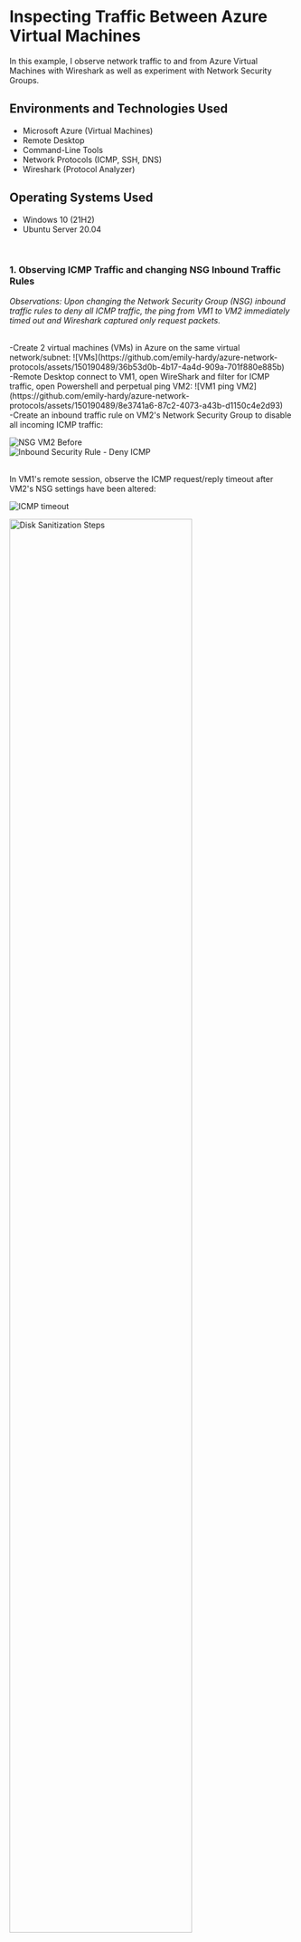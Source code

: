 <p align="center">
<h1>Inspecting Traffic Between Azure Virtual Machines</h1>
In this example, I observe network traffic to and from Azure Virtual Machines with Wireshark as well as experiment with Network Security Groups. <br />


<h2>Environments and Technologies Used</h2>

- Microsoft Azure (Virtual Machines)
- Remote Desktop
- Command-Line Tools
- Network Protocols (ICMP, SSH, DNS)
- Wireshark (Protocol Analyzer)

<h2>Operating Systems Used </h2>

- Windows 10 (21H2)
- Ubuntu Server 20.04
<br>

<h3>1. Observing ICMP Traffic and changing NSG Inbound Traffic Rules</h3>
<p><i>Observations: Upon changing the Network Security Group (NSG) inbound traffic rules to deny all ICMP traffic, the ping from VM1 to VM2 immediately timed out and Wireshark captured only request packets.</p></i>
<br>
-Create 2 virtual machines (VMs) in Azure on the same virtual network/subnet:
![VMs](https://github.com/emily-hardy/azure-network-protocols/assets/150190489/36b53d0b-4b17-4a4d-909a-701f880e885b)





<br>
-Remote Desktop connect to VM1, open WireShark and filter for ICMP traffic, open Powershell and perpetual ping VM2: 
![VM1 ping VM2](https://github.com/emily-hardy/azure-network-protocols/assets/150190489/8e3741a6-87c2-4073-a43b-d1150c4e2d93)


<br>
-Create an inbound traffic rule on VM2's Network Security Group to disable all incoming ICMP traffic:

![NSG VM2 Before](https://github.com/emily-hardy/azure-network-protocols/assets/150190489/360d7d68-b375-45f5-9a68-a2fbda03fca5)
<br>
![Inbound Security Rule - Deny ICMP](https://github.com/emily-hardy/azure-network-protocols/assets/150190489/273f1f13-74d3-4b9c-9fb7-4da47ea2c9c9)


<br>
In VM1's remote session, observe the ICMP request/reply timeout after VM2's NSG settings have been altered:

![ICMP timeout](https://github.com/emily-hardy/azure-network-protocols/assets/150190489/e525ec61-5e81-479e-b28d-e2276e8b517d)


<p>
<img src="https://i.imgur.com/DJmEXEB.png" height="80%" width="80%" alt="Disk Sanitization Steps"/>
</p>
<p>
Lorem ipsum dolor sit amet, consectetur adipiscing elit, sed do eiusmod tempor incididunt ut labore et dolore magna aliqua. Ut enim ad minim veniam, quis nostrud exercitation ullamco laboris nisi ut aliquip ex ea commodo consequat. Duis aute irure dolor in reprehenderit in voluptate velit esse cillum dolore eu fugiat nulla pariatur.
</p>
<br />

<p>
<img src="https://i.imgur.com/DJmEXEB.png" height="80%" width="80%" alt="Disk Sanitization Steps"/>
</p>
<p>
Lorem ipsum dolor sit amet, consectetur adipiscing elit, sed do eiusmod tempor incididunt ut labore et dolore magna aliqua. Ut enim ad minim veniam, quis nostrud exercitation ullamco laboris nisi ut aliquip ex ea commodo consequat. Duis aute irure dolor in reprehenderit in voluptate velit esse cillum dolore eu fugiat nulla pariatur.
</p>
<br />

<p>
<img src="https://i.imgur.com/DJmEXEB.png" height="80%" width="80%" alt="Disk Sanitization Steps"/>
</p>
<p>
Lorem ipsum dolor sit amet, consectetur adipiscing elit, sed do eiusmod tempor incididunt ut labore et dolore magna aliqua. Ut enim ad minim veniam, quis nostrud exercitation ullamco laboris nisi ut aliquip ex ea commodo consequat. Duis aute irure dolor in reprehenderit in voluptate velit esse cillum dolore eu fugiat nulla pariatur.
</p>
<br />
